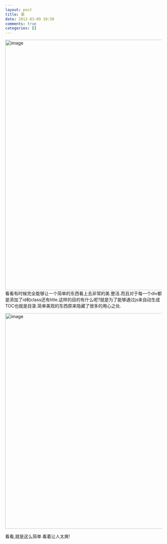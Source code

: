 ```yaml
---
layout: post
title: 美
date: 2012-03-09 10:50
comments: true
categories: []
---
```

<p><a href="http://www.yyxzy.org/wp-content/uploads/2012/03/image2.png"><img style="border-bottom: 0px; border-left: 0px; display: inline; border-top: 0px; border-right: 0px" title="image" border="0" alt="image" src="http://www.yyxzy.org/wp-content/uploads/2012/03/image_thumb2.png" width="775" height="805"></a> 看看有时候完全能够让一个简单的东西看上去非常的美.整洁.而且对于每一个div都是添加了id和class还有title.这样的目的有什么呢?就是为了能够通过js来自动生成TOC也就是目录.简单美观的东西原来隐藏了很多的用心之处.</p> <p><a href="http://www.yyxzy.org/wp-content/uploads/2012/03/image3.png"><img style="border-bottom: 0px; border-left: 0px; display: inline; border-top: 0px; border-right: 0px" title="image" border="0" alt="image" src="http://www.yyxzy.org/wp-content/uploads/2012/03/image_thumb3.png" width="780" height="693"></a> </p> <p>看看,就是这么简单.看着让人太爽!</p>
